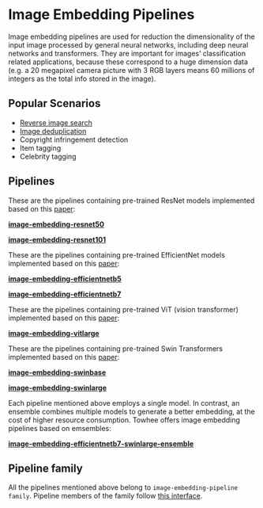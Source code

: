 # Image Embedding Pipelines

Image embedding pipelines are used for reduction the dimensionality of the input image processed by general neural networks, including deep neural networks and transformers. They are important for images’ classification related applications, because these correspond to a huge dimension data (e.g. a 20 megapixel camera picture with 3 RGB layers means 60 millions of integers as the total info stored in the image).

## Popular Scenarios

- [Reverse image search](/03-Tutorials/reverse-image-search.md)
- [Image deduplication](/03-Tutorials/image-deduplication.md)
- Copyright infringement detection
- Item tagging
- Celebrity tagging

## Pipelines

These are the pipelines containing pre-trained ResNet models implemented based on this [paper](https://arxiv.org/pdf/1512.03385.pdf):

**[image-embedding-resnet50](https://hub.towhee.io/towhee/image-embedding-resnet50)**

**[image-embedding-resnet101](https://hub.towhee.io/towhee/image-embedding-resnet101)**

These are the pipelines containing pre-trained EfficientNet models implemented based on this [paper](https://arxiv.org/pdf/1905.11946.pdf):

**[image-embedding-efficientnetb5](https://hub.towhee.io/towhee/image-embedding-efficientnetb5)**

**[image-embedding-efficientnetb7](https://hub.towhee.io/towhee/image-embedding-efficientnetb7)**

These are the pipelines containing pre-trained ViT (vision transformer) implemented based on this [paper](https://arxiv.org/pdf/2010.11929.pdf):

**[image-embedding-vitlarge](https://hub.towhee.io/towhee/image-embedding-vitlarge)**

These are the pipelines containing pre-trained Swin Transformers implemented based on this [paper](https://arxiv.org/pdf/2103.14030v1.pdf):

**[image-embedding-swinbase](https://hub.towhee.io/towhee/image-embedding-swinbase)**

**[image-embedding-swinlarge](https://hub.towhee.io/towhee/image-embedding-swinlarge)**

Each pipeline mentioned above employs a single model. In contrast, an ensemble combines multiple models to generate a better embedding, at the cost of higher resource consumption. Towhee offers image embedding pipelines based on emsembles:

**[image-embedding-efficientnetb7-swinlarge-ensemble](https://hub.towhee.io/towhee/image-embedding-efficientnetb7-swinlarge-ensemble)**

## Pipeline family

All the pipelines mentioned above belong to `image-embedding-pipeline family`. Pipeline members of the family follow [this interface](https://hub.towhee.io/towhee/image-embedding-pipeline-template).
